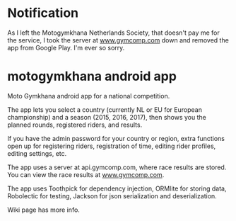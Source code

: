 # Notification #
As I left the Motogymkhana Netherlands Society, that doesn't pay me for the service, I took the server at www.gymcomp.com down and removed the app from Google Play. I'm ever so sorry.

# motogymkhana android app #
Moto Gymkhana android app for a national competition.

The app lets you select a country (currently NL or EU for European championship) and a season (2015, 2016, 2017), then shows you the planned rounds, registered riders, and results. 

If you have the admin password for your country or region, extra functions open up for registering riders, registration of time, editing rider profiles, editing settings, etc. 

The app uses a server at api.gymcomp.com, where race results are stored. You can view the race results at www.gymcomp.com.

The app uses Toothpick for dependency injection, ORMlite for storing data, Robolectic for testing, Jackson for json serialization and deserialization.

Wiki page has more info.
